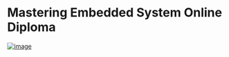 # Mastering Embedded System Online Diploma

[![image](https://drive.google.com/file/d/1YOCjGXnmL90MHTINzxJm9Ek_AjdeLHbC/preview)](https://www.learn-in-depth.com/online-diploma/makrammaher@hotmail.com)